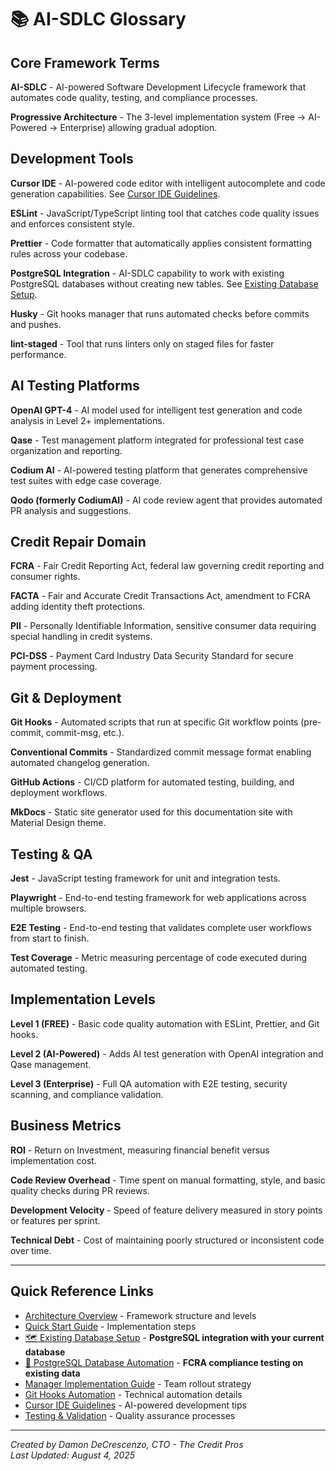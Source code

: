 # 📚 AI-SDLC Glossary

## Core Framework Terms

**AI-SDLC** - AI-powered Software Development Lifecycle framework that automates code quality, testing, and compliance processes.

**Progressive Architecture** - The 3-level implementation system (Free → AI-Powered → Enterprise) allowing gradual adoption.

## Development Tools

**Cursor IDE** - AI-powered code editor with intelligent autocomplete and code generation capabilities. See [Cursor IDE Guidelines](enhanced-cursor-guidelines.md).

**ESLint** - JavaScript/TypeScript linting tool that catches code quality issues and enforces consistent style.

**Prettier** - Code formatter that automatically applies consistent formatting rules across your codebase.

**PostgreSQL Integration** - AI-SDLC capability to work with existing PostgreSQL databases without creating new tables. See [Existing Database Setup](existing-database-setup.md).

**Husky** - Git hooks manager that runs automated checks before commits and pushes.

**lint-staged** - Tool that runs linters only on staged files for faster performance.

## AI Testing Platforms

**OpenAI GPT-4** - AI model used for intelligent test generation and code analysis in Level 2+ implementations.

**Qase** - Test management platform integrated for professional test case organization and reporting.

**Codium AI** - AI-powered testing platform that generates comprehensive test suites with edge case coverage.

**Qodo (formerly CodiumAI)** - AI code review agent that provides automated PR analysis and suggestions.

## Credit Repair Domain

**FCRA** - Fair Credit Reporting Act, federal law governing credit reporting and consumer rights.

**FACTA** - Fair and Accurate Credit Transactions Act, amendment to FCRA adding identity theft protections.

**PII** - Personally Identifiable Information, sensitive consumer data requiring special handling in credit systems.

**PCI-DSS** - Payment Card Industry Data Security Standard for secure payment processing.

## Git & Deployment

**Git Hooks** - Automated scripts that run at specific Git workflow points (pre-commit, commit-msg, etc.).

**Conventional Commits** - Standardized commit message format enabling automated changelog generation.

**GitHub Actions** - CI/CD platform for automated testing, building, and deployment workflows.

**MkDocs** - Static site generator used for this documentation site with Material Design theme.

## Testing & QA

**Jest** - JavaScript testing framework for unit and integration tests.

**Playwright** - End-to-end testing framework for web applications across multiple browsers.

**E2E Testing** - End-to-end testing that validates complete user workflows from start to finish.

**Test Coverage** - Metric measuring percentage of code executed during automated testing.

## Implementation Levels

**Level 1 (FREE)** - Basic code quality automation with ESLint, Prettier, and Git hooks.

**Level 2 (AI-Powered)** - Adds AI test generation with OpenAI integration and Qase management.

**Level 3 (Enterprise)** - Full QA automation with E2E testing, security scanning, and compliance validation.

## Business Metrics

**ROI** - Return on Investment, measuring financial benefit versus implementation cost.

**Code Review Overhead** - Time spent on manual formatting, style, and basic quality checks during PR reviews.

**Development Velocity** - Speed of feature delivery measured in story points or features per sprint.

**Technical Debt** - Cost of maintaining poorly structured or inconsistent code over time.

---

## Quick Reference Links

- [Architecture Overview](architecture-simplified.md) - Framework structure and levels
- [Quick Start Guide](quick-start-simple.md) - Implementation steps
- [🗺️ Existing Database Setup](existing-database-setup.md) - **PostgreSQL integration with your current database**
- [🐘 PostgreSQL Database Automation](postgresql-automation.md) - **FCRA compliance testing on existing data**
- [Manager Implementation Guide](implementation-guide-managers.md) - Team rollout strategy
- [Git Hooks Automation](git-hooks-automation.md) - Technical automation details
- [Cursor IDE Guidelines](enhanced-cursor-guidelines.md) - AI-powered development tips
- [Testing & Validation](TESTING-README.md) - Quality assurance processes

---

_Created by Damon DeCrescenzo, CTO - The Credit Pros_  
_Last Updated: August 4, 2025_
